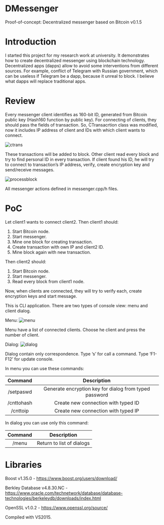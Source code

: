 # DMessenger
Proof-of-concept: Decentralized messenger based on Bitcoin v0.1.5

# Introduction
I started this project for my research work at university. It demonstrates how to create decentralized messenger using blockchain technology. Decentralized apps (dapps) allow to avoid some interventions from different sources. For example, conflict of Telegram with Russian government, which can be useless if Telegram be a dapp, because it unreal to block. I believe what dapps will replace traditional apps. 

# Review
Every messenger client identifies as 160-bit ID, generated from Bitcoin public key (Hash160 function by public key). 
For connecting of clients, they should pass the fields of transaction. So, CTransacrtion class was modified, now it includes IP address of client and IDs with which client wants to connect.

![ctrans](https://user-images.githubusercontent.com/30228254/52918016-31818100-3303-11e9-84d0-93c79e1d64f4.jpg)

These transactions will be added to block. Other client read every block and try to find personal ID in every transaction. If client found his ID, he will try to connect to transaction’s IP address, verify, create encryption key and send/receive messages.   

![processblock](https://user-images.githubusercontent.com/30228254/52918029-5f66c580-3303-11e9-8e59-39fa4884a083.jpg)

All messenger actions defined in messenger.cpp/h files.

# PoC
Let client1 wants to connect client2.
Then client1 should:
1.	Start Bitcoin node.
2.	Start messenger.
3.	Mine one block for creating transaction.
4.	Create transaction with own IP and client2 ID.
5.	Mine block again with new transaction.

Then client2 should:
1.	Start Bitcoin node.
2.	Start messenger.
3.	Read every block from client1 node.

Now, when clients are connected, they will try to verify each, create encryption keys and start message.

This is CLI application. There are two types of console view: menu and client dialog.

Menu:
![menu](https://user-images.githubusercontent.com/30228254/52918071-e6b43900-3303-11e9-8055-909e65565d1d.jpg)

Menu have a list of connected clients. Choose he client and press the number of client.

Dialog:
![dialog](https://user-images.githubusercontent.com/30228254/52918080-051a3480-3304-11e9-9ade-6836449bfa55.jpg)

Dialog contain only correspondence.
Type ‘s’ for call a command. Type ‘F1-F12’ for update console.

In menu you can use these commands:

|   Command  |                       Description                      |
|:----------:|:------------------------------------------------------:|
|  /setpaswd | Generate encryption key for dialog from typed password |
| /cnttohash |          Create new connection with  typed ID          |
|  /cnttoip  |           Create new connection with typed IP          |

In dialog you can use only this command:

| Command |        Description        |
|:-------:|:-------------------------:|
|  /menu  | Return to list of dialogs |

# Libraries
Boost v1.35.0 - https://www.boost.org/users/download/

Berkley Database v4.8.30.NC - https://www.oracle.com/technetwork/database/database-technologies/berkeleydb/downloads/index.html

OpenSSL v1.0.2 - https://www.openssl.org/source/

Compiled with VS2015.
